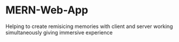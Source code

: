 # MERN-Web-App
Helping to create remisicing memories with client and server working simultaneously giving immersive experience
